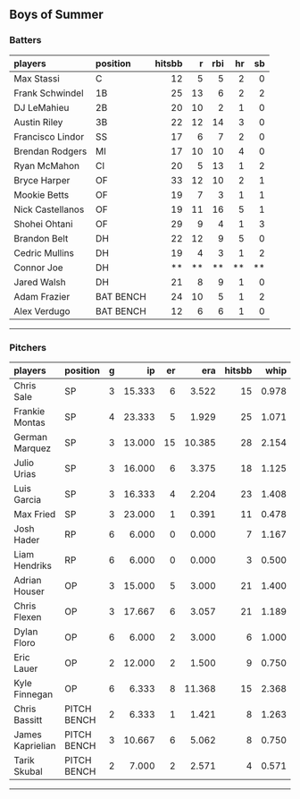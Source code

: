 ## Boys of Summer

### Batters

 
|players          |position  | hitsbb|  r| rbi| hr| sb| 
|:----------------|:---------|------:|--:|---:|--:|--:| 
|Max Stassi       |C         |     12|  5|   5|  2|  0| 
|Frank Schwindel  |1B        |     25| 13|   6|  2|  2| 
|DJ LeMahieu      |2B        |     20| 10|   2|  1|  0| 
|Austin Riley     |3B        |     22| 12|  14|  3|  0| 
|Francisco Lindor |SS        |     17|  6|   7|  2|  0| 
|Brendan Rodgers  |MI        |     17| 10|  10|  4|  0| 
|Ryan McMahon     |CI        |     20|  5|  13|  1|  2| 
|Bryce Harper     |OF        |     33| 12|  10|  2|  1| 
|Mookie Betts     |OF        |     19|  7|   3|  1|  1| 
|Nick Castellanos |OF        |     19| 11|  16|  5|  1| 
|Shohei Ohtani    |OF        |     29|  9|   4|  1|  3| 
|Brandon Belt     |DH        |     22| 12|   9|  5|  0| 
|Cedric Mullins   |DH        |     19|  4|   3|  1|  2| 
|Connor Joe       |DH        |     **| **|  **| **| **| 
|Jared Walsh      |DH        |     21|  8|   9|  1|  0| 
|Adam Frazier     |BAT BENCH |     24| 10|   5|  1|  2| 
|Alex Verdugo     |BAT BENCH |     12|  6|   6|  1|  0| 

* * *

### Pitchers

 
|players          |position    |  g|     ip| er|    era| hitsbb|  whip| so|  w| sv| 
|:----------------|:-----------|--:|------:|--:|------:|------:|-----:|--:|--:|--:| 
|Chris Sale       |SP          |  3| 15.333|  6|  3.522|     15| 0.978| 15|  2|  0| 
|Frankie Montas   |SP          |  4| 23.333|  5|  1.929|     25| 1.071| 26|  1|  0| 
|German Marquez   |SP          |  3| 13.000| 15| 10.385|     28| 2.154|  9|  0|  0| 
|Julio Urias      |SP          |  3| 16.000|  6|  3.375|     18| 1.125| 13|  2|  0| 
|Luis Garcia      |SP          |  3| 16.333|  4|  2.204|     23| 1.408|  9|  1|  0| 
|Max Fried        |SP          |  3| 23.000|  1|  0.391|     11| 0.478| 15|  3|  0| 
|Josh Hader       |RP          |  6|  6.000|  0|  0.000|      7| 1.167| 10|  0|  3| 
|Liam Hendriks    |RP          |  6|  6.000|  0|  0.000|      3| 0.500| 10|  0|  3| 
|Adrian Houser    |OP          |  3| 15.000|  5|  3.000|     21| 1.400|  7|  1|  0| 
|Chris Flexen     |OP          |  3| 17.667|  6|  3.057|     21| 1.189| 17|  3|  0| 
|Dylan Floro      |OP          |  6|  6.000|  2|  3.000|      6| 1.000|  7|  1|  2| 
|Eric Lauer       |OP          |  2| 12.000|  2|  1.500|      9| 0.750| 15|  1|  0| 
|Kyle Finnegan    |OP          |  6|  6.333|  8| 11.368|     15| 2.368|  5|  0|  2| 
|Chris Bassitt    |PITCH BENCH |  2|  6.333|  1|  1.421|      8| 1.263|  5|  0|  0| 
|James Kaprielian |PITCH BENCH |  3| 10.667|  6|  5.062|      8| 0.750| 10|  1|  0| 
|Tarik Skubal     |PITCH BENCH |  2|  7.000|  2|  2.571|      4| 0.571|  3|  0|  0| 


* * *



